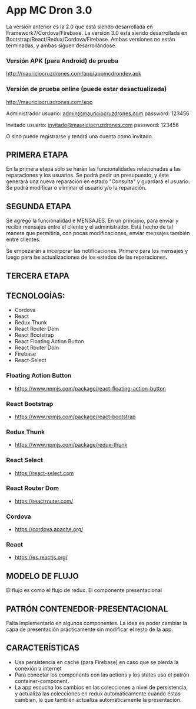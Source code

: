 # App MC Dron 3.0

La versión anterior es la 2.0 que está siendo desarrollada en Framework7/Cordova/Firebase. La versión 3.0 está siendo desarrollada en Bootstrap/React/Redux/Cordova/Firebase.
Ambas versiones no están terminadas, y ambas siguen desarrollándose.

### Versión APK (para Android) de prueba

http://mauriciocruzdrones.com/app/appmcdrondev.apk

### Versión de prueba online (puede estar desactualizada)

http://mauriciocruzdrones.com/app

Administrador
usuario: admin@mauriciocruzdrones.com
password: 123456

Invitado
usuario: invitado@mauriciocruzdrones.com
password: 123456

O sino puede registrarse y tendrá una cuenta como invitado.


## PRIMERA ETAPA

En la primera etapa sólo se harán las funcionalidades relacionadas a las reparaciones y los usuarios. Se podrá pedir un presupuesto, y éste generará una nueva reparación en estado "Consulta" y guardará el usuario. Se podrá modificar o eliminar el usuario y/o la reparación.


## SEGUNDA ETAPA

Se agregó la funcionalidad e MENSAJES. En un principio, para enviar y recibir mensajes entre el cliente y el administrador. Está hecho de tal manera que permitiría, con pocas modificaciones, enviar mensajes también entre clientes.

Se empezarán a incorporar las notificaciones. Primero para los mensajes y luego para las actualizaciones de los estados de las reparaciones.


## TERCERA ETAPA




## TECNOLOGÍAS:
- Cordova
- React
- Redux Thunk
- React Router Dom
- React Bootstrap
- React Floating Action Button
- React Router Dom
- Firebase
- React-Select

### Floating Action Button
- https://www.npmjs.com/package/react-floating-action-button

### React Bootstrap
- https://www.npmjs.com/package/react-bootstrap

### Redux Thunk
- https://www.npmjs.com/package/redux-thunk

### React Select
- https://react-select.com

### React Router Dom
- https://reactrouter.com/

### Cordova
- https://cordova.apache.org/

### React
- https://es.reactjs.org/


## MODELO DE FLUJO
El flujo es como el flujo de redux. El componente presentacional 


## PATRÓN CONTENEDOR-PRESENTACIONAL
Falta implementarlo en algunos componentes. La idea es poder cambiar la capa de presentación prácticamente sin modificar el resto de la app.

## CARACTERÍSTICAS
- Usa persistencia en caché (para Firebase) en caso que se pierda la conexión a internet
- Para conectar los components con las actions y los states uso el patrón container-component.
- La app escucha los cambios en las colecciones a nivel de persistencia, y actualiza las colecciones en redux automáticamente cuando éstas cambian, lo que también actualiza automáticamente la presentación.